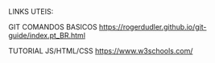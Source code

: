 LINKS UTEIS:

GIT COMANDOS BASICOS
https://rogerdudler.github.io/git-guide/index.pt_BR.html

TUTORIAL JS/HTML/CSS
https://www.w3schools.com/